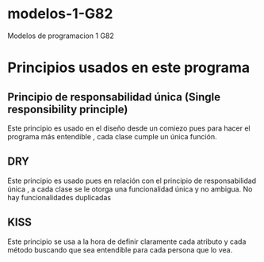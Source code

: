 # modelos-1-G82
Modelos de programacion 1 G82

# Principios usados en este programa
## Principio de responsabilidad única (Single responsibility principle)
Este principio es usado en el diseño desde un comiezo pues para hacer el programa más entendible , cada clase cumple un única función.

## DRY 
Este principio es usado pues en relación con el principio de responsabilidad única , a cada clase se le otorga una funcionalidad única y no ambigua. No hay funcionalidades duplicadas

## KISS
Este principio se usa a la hora de definir claramente cada atributo y cada método buscando que sea entendible para cada persona que lo vea.

